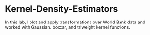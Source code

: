 # Kernel-Density-Estimators
In this lab, I plot and apply transformations over World Bank data and worked with Gaussian. boxcar, and triweight kernel functions.
